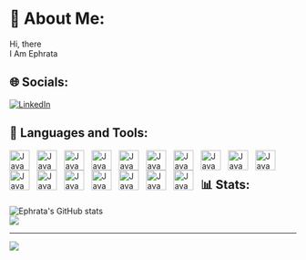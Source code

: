 <!---

- 👋 Hi, I’m @Ephrataak
- 👀 I’m interested in ...
- 🌱 I’m currently learning ...
- 💞️ I’m looking to collaborate on ...
- 📫 How to reach me ...


Ephrataak/Ephrataak is a ✨ special ✨ repository because its `README.md` (this file) appears on your GitHub profile.
You can click the Preview link to take a look at your changes.

![Ephrata's GitHub stats](https://github-readme-stats.vercel.app/api?username=Ephrataak&show_icons=true&theme=radical)
--->


# 💫 About Me:
Hi, there<br>I Am Ephrata<br>


## 🌐 Socials:
[![LinkedIn](https://img.shields.io/badge/LinkedIn-%230077B5.svg?logo=linkedin&logoColor=white)](https://linkedin.com/in/ephrata-ak) 

## 🧰 Languages and Tools:


<img align="left" alt="Java" width="35px" style="padding-right:10px;" src="https://cdn.jsdelivr.net/gh/devicons/devicon/icons/cplusplus/cplusplus-line.svg" />
<img align="left" alt="Java" width="35px" style="padding-right:10px;" src="https://cdn.jsdelivr.net/gh/devicons/devicon/icons/css3/css3-original.svg" />
<img align="left" alt="Java" width="35px" style="padding-right:10px;" src="https://cdn.jsdelivr.net/gh/devicons/devicon/icons/html5/html5-original.svg" />
<img align="left" alt="Java" width="35px" style="padding-right:10px;" src="https://cdn.jsdelivr.net/gh/devicons/devicon/icons/java/java-original.svg" />
<img align="left" alt="Java" width="35px" style="padding-right:10px;" src="https://cdn.jsdelivr.net/gh/devicons/devicon/icons/javascript/javascript-original.svg" />
<img align="left" alt="Java" width="35px" style="padding-right:10px;" src="https://cdn.jsdelivr.net/gh/devicons/devicon/icons/php/php-plain.svg" />
<img align="left" alt="Java" width="35px" style="padding-right:10px;" src="https://img.shields.io/badge/Cloudflare-F38020?style=for-the-badge&logo=Cloudflare&logoColor=white"/>
<img align="left" alt="Java" width="35px" style="padding-right:10px;" src="https://cdn.jsdelivr.net/gh/devicons/devicon/icons/firebase/firebase-plain-wordmark.svg" />
<img align="left" alt="Java" width="35px" style="padding-right:10px;" src="https://cdn.jsdelivr.net/gh/devicons/devicon/icons/heroku/heroku-original-wordmark.svg" />
<img align="left" alt="Java" width="35px" style="padding-right:10px;" src="https://cdn.jsdelivr.net/gh/devicons/devicon/icons/angularjs/angularjs-original-wordmark.svg" /
<img align="left" alt="Java" width="35px" style="padding-right:10px;" src="https://cdn.jsdelivr.net/gh/devicons/devicon/icons/bootstrap/bootstrap-plain-wordmark.svg" />
<img align="left" alt="Java" width="35px" style="padding-right:10px;" src="https://cdn.jsdelivr.net/gh/devicons/devicon/icons/express/express-original-wordmark.svg" />
<img align="left" alt="Java" width="35px" style="padding-right:10px;" src="https://cdn.jsdelivr.net/gh/devicons/devicon/icons/jquery/jquery-original-wordmark.svg" />
<img align="left" alt="Java" width="35px" style="padding-right:10px;" src="https://cdn.jsdelivr.net/gh/devicons/devicon/icons/npm/npm-original-wordmark.svg" />
<img align="left" alt="Java" width="35px" style="padding-right:10px;" src="https://cdn.jsdelivr.net/gh/devicons/devicon/icons/nextjs/nextjs-original-wordmark.svg" />
<img align="left" alt="Java" width="35px" style="padding-right:10px;" src="https://cdn.jsdelivr.net/gh/devicons/devicon/icons/nodejs/nodejs-original-wordmark.svg" />
<img align="left" alt="Java" width="35px" style="padding-right:10px;" src="https://cdn.jsdelivr.net/gh/devicons/devicon/icons/react/react-original.svg" />
<img align="left" alt="Java" width="35px" style="padding-right:10px;" src="https://cdn.jsdelivr.net/gh/devicons/devicon/icons/mysql/mysql-original-wordmark.svg" />
<br/>

## 📊 Stats:
![Ephrata's GitHub stats](https://github-readme-stats.vercel.app/api?username=Ephrataak&show_icons=true&theme=radical)
<br/>
![](https://github-readme-stats.vercel.app/api/top-langs/?username=Ephrataak&theme=dark&hide_border=false&include_all_commits=false&count_private=false&layout=compact)

---
[![](https://visitcount.itsvg.in/api?id=Ephrataak&icon=0&color=12)](https://visitcount.itsvg.in)


